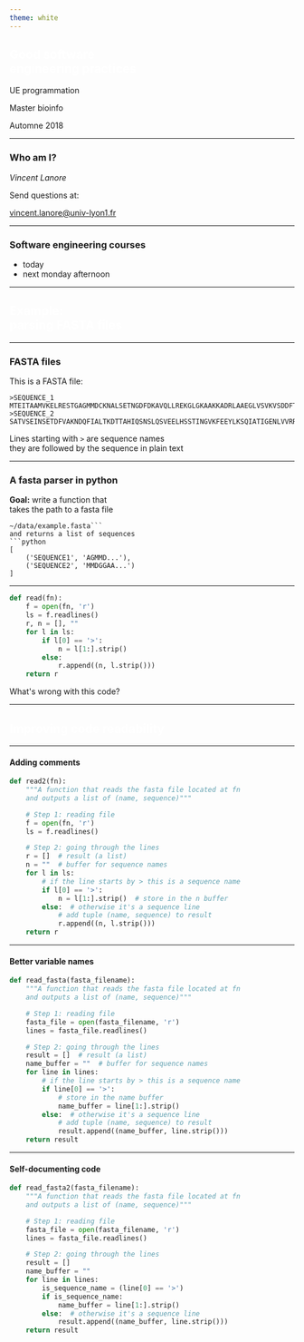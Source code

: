 ```yaml
---
theme: white
---
```


<!--=================================================================================================== -->
<!-- INTRO -->
<!--=================================================================================================== -->

<link href='custom.css' rel='stylesheet' type='text/css'>

## <h2 style="color:white;">Good software <br/> engineering practices</h2>
<!-- .slide: style="color:white" -->
<!-- .slide: data-background="code.png" -->

UE programmation

Master bioinfo

Automne 2018


---

### Who am I?

_Vincent Lanore_

Send questions at:

[vincent.lanore@univ-lyon1.fr](mailto:vincent.lanore@univ-lyon1.fr)


---

### Software engineering courses

* today
* next monday afternoon


---

<!--=================================================================================================== -->
<!-- EXAMPLE: parsing fasta files -->
<!--=================================================================================================== -->

## <h2 style="color:white;">Example:<br/>parsing FASTA files</h2>
<!-- .slide: style="color:white" -->
<!-- .slide: data-background="code.png" -->

---

### FASTA files

This is a FASTA file:

```fasta
>SEQUENCE_1
MTEITAAMVKELRESTGAGMMDCKNALSETNGDFDKAVQLLREKGLGKAAKKADRLAAEGLVSVKVSDDFTIAAMRPSYLSYEDLDMTFVENEYKALVAELEKENEERR
>SEQUENCE_2
SATVSEINSETDFVAKNDQFIALTKDTTAHIQSNSLQSVEELHSSTINGVKFEEYLKSQIATIGENLVVRRFATLKAGANGVVNGYIHTNGRVGVVIAAACDSAEVASKSRDLLRQICMH
```

Lines starting with `>` are sequence names<br/>
they are followed by the sequence in plain text

---

### A fasta parser in python

__Goal:__ write a function that<br/>
takes the path to a fasta file
```path
~/data/example.fasta```
and returns a list of sequences
```python
[
    ('SEQUENCE1', 'AGMMD...'),
    ('SEQUENCE2', 'MMDGGAA...')
]
```

----

```python
def read(fn):
    f = open(fn, 'r')
    ls = f.readlines()
    r, n = [], ""
    for l in ls:
        if l[0] == '>':
            n = l[1:].strip()
        else:
            r.append((n, l.strip()))
    return r
```

What's wrong with this code?
<!-- .element: class="fragment" -->

---

<!--=================================================================================================== -->
<!-- Improving code readability -->
<!--=================================================================================================== -->

## <h2 style="color:white;"> Improving code readability </h2>
<!-- .slide: style="color:white" -->
<!-- .slide: data-background="code.png" -->

---

#### Adding comments

```python
def read2(fn):
    """A function that reads the fasta file located at fn
    and outputs a list of (name, sequence)"""

    # Step 1: reading file
    f = open(fn, 'r')
    ls = f.readlines()

    # Step 2: going through the lines
    r = []  # result (a list)
    n = ""  # buffer for sequence names
    for l in ls:
        # if the line starts by > this is a sequence name
        if l[0] == '>':  
            n = l[1:].strip()  # store in the n buffer
        else:  # otherwise it's a sequence line
            # add tuple (name, sequence) to result
            r.append((n, l.strip()))
    return r
```

---

#### Better variable names

```python
def read_fasta(fasta_filename):
    """A function that reads the fasta file located at fn
    and outputs a list of (name, sequence)"""

    # Step 1: reading file
    fasta_file = open(fasta_filename, 'r')
    lines = fasta_file.readlines()

    # Step 2: going through the lines
    result = []  # result (a list)
    name_buffer = ""  # buffer for sequence names
    for line in lines:
        # if the line starts by > this is a sequence name
        if line[0] == '>':
            # store in the name buffer
            name_buffer = line[1:].strip()
        else:  # otherwise it's a sequence line
            # add tuple (name, sequence) to result
            result.append((name_buffer, line.strip()))
    return result
```

---

#### Self-documenting code

```python
def read_fasta2(fasta_filename):
    """A function that reads the fasta file located at fn
    and outputs a list of (name, sequence)"""

    # Step 1: reading file
    fasta_file = open(fasta_filename, 'r')
    lines = fasta_file.readlines()

    # Step 2: going through the lines
    result = [] 
    name_buffer = ""
    for line in lines:
        is_sequence_name = (line[0] == '>')
        if is_sequence_name:
            name_buffer = line[1:].strip()
        else:  # otherwise it's a sequence line
            result.append((name_buffer, line.strip()))
    return result
```